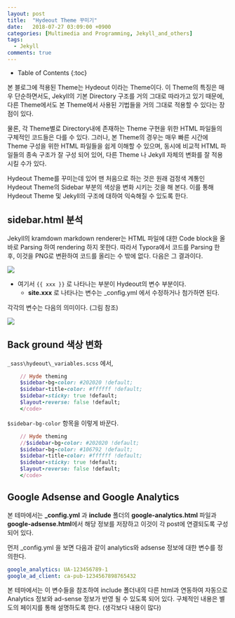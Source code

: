 ```yaml
---
layout: post
title:  "Hydeout Theme 꾸미기"
date:   2018-07-27 03:09:00 +0900
categories: [Multimedia and Programming, Jekyll_and_others]
tags:
  - Jekyll
comments: true
---
```


* Table of Contents
{:toc}


본 블로그에 적용된 Theme는 Hydeout 이라는 Theme이다. 이 Theme의 특징은 매우 단순하면서도, Jekyll의 기본 Directory 구조를 거의 그대로 따라가고 있기 때문에, 다른 Theme에서도 본 Theme에서 사용된 기법들을 거의 그대로 적용할 수 있다는 장점이 있다.

물론, 각 Theme별로 Directory내에 존재하는 Theme 구현을 위한 HTML 파일들의 구체적인 코드들은 다를 수 있다.
그러나, 본 Theme의 경우는 매우 빠른 시간에 Theme 구성을 위한 HTML 파일들을 쉽게 이해할 수 있으며, 동시에 비교적 HTML 파일들의 종속 구조가 잘 구성 되어 있어, 다른 Theme 나 Jekyll 자체의 변화를 잘 적용시킬 수가 있다.

Hydeout Theme를 꾸미는데 있어 맨 처음으로 하는 것은 원래 검정색 계통인 Hydeout Theme의 Sidebar 부분의 색상을 변화 시키는 것을 해 본다.
이를 통해 Hydeout Theme 및 Jekyll의 구조에 대하여 익숙해질 수 있도록 한다.

sidebar.html 분석
-----------------

Jekyll의 kramdown markdown renderer는 HTML 파일에 대한 Code block을 올바로 Parsing 하여 rendering 하지 못한다. 따라서 Typora에서 코드를 Parsing 한 후, 이것을 PNG로 변환하여 코드를 올리는 수 밖에 없다. 다음은 그 결과이다. 

![](http://jnwhome.iptime.org/redmine/attachments/download/805/picture593-1.png)

-   여기서 `{{ xxx }}` 로 나타나는 부분이 Hydeout의 변수 부분이다.
    -   **site.xxx** 로 나타나는 변수는 \_config.yml 에서 수정하거나
        첨가하면 된다.

각각의 변수는 다음의 의미이다. (그림 참조)

![](http://jnwhome.iptime.org/redmine/attachments/download/803/2018_0725_0001.png)

Back ground 색상 변화
---------------------

`_sass\hydeout\_variables.scss` 에서,

~~~ ruby
    // Hyde theming
    $sidebar-bg-color: #202020 !default;
    $sidebar-title-color: #ffffff !default;
    $sidebar-sticky: true !default;
    $layout-reverse: false !default;
    </code>
~~~

`$sidebar-bg-color` 항목을 이렇게 바꾼다.

~~~ ruby
    // Hyde theming
    //$sidebar-bg-color: #202020 !default;
    $sidebar-bg-color: #106792 !default;
    $sidebar-title-color: #ffffff !default;
    $sidebar-sticky: true !default;
    $layout-reverse: false !default;
    </code>
~~~

Google Adsense and Google Analytics
---------------------

본 테마에서는 **_config.yml** 과 **include** 폴더의  **google-analytics.html** 파일과  **google-adsense.html**에서 해당 정보를 저장하고 이것이 각 post에 연결되도록 구성되어 있다.

먼저 _config.yml 을 보면 다음과 같이 analytics와 adsense 정보에 대한 변수를 정의한다.

~~~yml
google_analytics: UA-123456789-1
google_ad_client: ca-pub-1234567898765432
~~~

본 테마에서는 이 변수들을 참조하여 include 폴더내의 다른 html과 연동하여 자동으로 Analytics 정보와 ad-sense 정보가 반영 될 수 있도록 되어 있다. 구체적인 내용은 별도의 페이지를 통해 설명하도록 한다.  (생각보다 내용이 많다)
